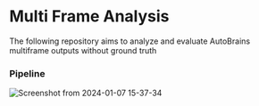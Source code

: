 # Multi Frame Analysis
The following repository aims to analyze and evaluate AutoBrains multiframe outputs without ground truth

### Pipeline
![Screenshot from 2024-01-07 15-37-34](https://github.com/OmergottliebAB/mf_analysis/assets/88963449/8a503e3d-4bc1-4615-8fe7-9b1818f95216)
